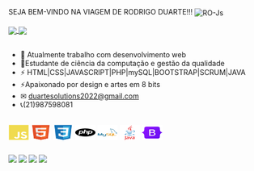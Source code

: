 <div style="display: inline_block">
SEJA BEM-VINDO NA VIAGEM DE RODRIGO DUARTE!!!
  <img align="center" alt="RO-Js" height="30" width="40" src="https://64.media.tumblr.com/5e623bbd2d6fbf965618320107f463eb/tumblr_nf3rrjNMsP1sx56xso1_400.gifv">
  </div>
  <br>
  
  <a href="https://github.com/RodrigoDuarte777/github-readme-stats">
  <img width="390em" align="center" src="https://github-readme-stats.vercel.app/api?username=RodrigoDuarte777&show_icons=true&theme=algolia" />
</a>
<a href="https://github.com/RodrigoDuarte777/convoychat">
  <img width="360em" align="center" src="https://github-readme-stats.vercel.app/api/top-langs/?username=RodrigoDuarte777&layout=compact&show_icons=true&theme=algolia" />
</a>

  <br>
  <br>

- 🔭 Atualmente trabalho com desenvolvimento web
- 🌱Estudante de ciência da computação e gestão da qualidade
- ⚡ HTML|CSS|JAVASCRIPT|PHP|mySQL|BOOTSTRAP|SCRUM|JAVA
- ⚡Apaixonado por design e artes em 8 bits
- ✉ duartesolutions2022@gmail.com
- 📞(21)987598081

<div style="display: inline_block"><br>
  <img align="center" alt="RO-Js" height="30" width="40" src="https://raw.githubusercontent.com/devicons/devicon/master/icons/javascript/javascript-plain.svg">
  <img align="center" alt="RO-HTML" height="30" width="40" src="https://raw.githubusercontent.com/devicons/devicon/master/icons/html5/html5-original.svg">
  <img align="center" alt="RO-CSS" height="30" width="40" src="https://raw.githubusercontent.com/devicons/devicon/master/icons/css3/css3-original.svg">
  <img align="center" alt="RO-PHP" height="30" width="40" src="https://github.com/devicons/devicon/blob/master/icons/php/php-plain.svg">
  <img align="center" alt="RO-mysql" height="30" width="40" src="https://github.com/devicons/devicon/blob/master/icons/mysql/mysql-original-wordmark.svg">
  <img align="center" alt="RO-java" height="30" width="40" src="https://github.com/devicons/devicon/blob/master/icons/java/java-original-wordmark.svg">
  <img align="center" alt="RO-bootstrap" height="30" width="40" src="https://github.com/devicons/devicon/blob/master/icons/bootstrap/bootstrap-original.svg">
  
</div>
  
  ##
 
<div> 
  <a href="https://instagram.com/r.duart7?igshid=ZDdkNTZiNTM="><img src="https://img.shields.io/badge/-Instagram-%23E4405F?style=for-the-badge&logo=instagram&logoColor=white" target="_blank"></a>
 	<!-- <a href="https://www.twitch.tv/rafaballerinii" target="_blank"><img src="https://img.shields.io/badge/Twitch-9146FF?style=for-the-badge&logo=twitch&logoColor=white" target="_blank"></a> -->
 <a href="https://discord.gg/DiariosdeUmRodrigo#8848" target="_blank"><img src="https://img.shields.io/badge/Discord-7289DA?style=for-the-badge&logo=discord&logoColor=white" target="_blank"></a> 
  <a href = "https://mail.google.com/duartesolutions2022@gmail.com"><img src="https://img.shields.io/badge/-Gmail-%23333?style=for-the-badge&logo=gmail&logoColor=white" target="_blank"></a>
  <a href="https://www.linkedin.com/in/rodrigo-duarte-611b65186" target="_blank"><img src="https://img.shields.io/badge/-LinkedIn-%230077B5?style=for-the-badge&logo=linkedin&logoColor=white" target="_blank"></a> 
  
</div>
